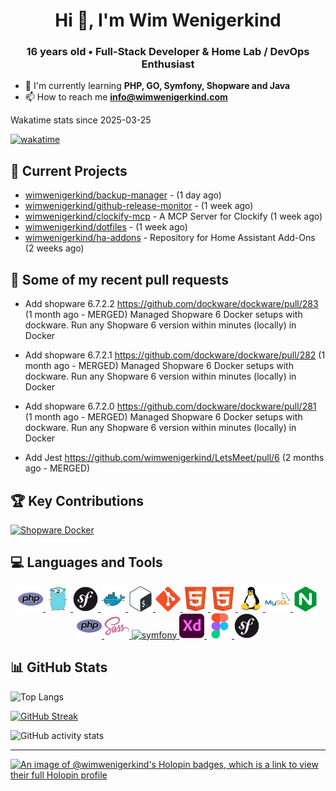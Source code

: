 <h1 align="center">Hi 👋, I'm Wim Wenigerkind</h1>
<h3 align="center">16 years old • Full-Stack Developer & Home Lab / DevOps Enthusiast</h3>

- 🌱 I'm currently learning **PHP, GO, Symfony, Shopware and Java**
- 📫 How to reach me **info@wimwenigerkind.com**

Wakatime stats since 2025-03-25

[![wakatime](https://wakatime.com/badge/user/e646e006-b4c5-4881-897c-e6eac563592a.svg)](https://wakatime.com/@e646e006-b4c5-4881-897c-e6eac563592a)

## 🚀 Current Projects

- [wimwenigerkind/backup-manager](https://github.com/wimwenigerkind/backup-manager) -  (1 day ago)
- [wimwenigerkind/github-release-monitor](https://github.com/wimwenigerkind/github-release-monitor) -  (1 week ago)
- [wimwenigerkind/clockify-mcp](https://github.com/wimwenigerkind/clockify-mcp) - A MCP Server for Clockify (1 week ago)
- [wimwenigerkind/dotfiles](https://github.com/wimwenigerkind/dotfiles) -  (1 week ago)
- [wimwenigerkind/ha-addons](https://github.com/wimwenigerkind/ha-addons) - Repository for Home Assistant Add-Ons (2 weeks ago)

## 🔀 Some of my recent pull requests

- Add shopware 6.7.2.2
https://github.com/dockware/dockware/pull/283
(1 month ago - MERGED)
Managed Shopware 6 Docker setups with dockware. Run any Shopware 6 version within minutes (locally) in Docker

- Add shopware 6.7.2.1
https://github.com/dockware/dockware/pull/282
(1 month ago - MERGED)
Managed Shopware 6 Docker setups with dockware. Run any Shopware 6 version within minutes (locally) in Docker

- Add shopware 6.7.2.0
https://github.com/dockware/dockware/pull/281
(1 month ago - MERGED)
Managed Shopware 6 Docker setups with dockware. Run any Shopware 6 version within minutes (locally) in Docker

- Add Jest
https://github.com/wimwenigerkind/LetsMeet/pull/6
(2 months ago - MERGED)



## 🏆 Key Contributions

[![Shopware Docker](https://github-readme-stats.vercel.app/api/pin/?username=dockware&repo=dockware&bg_color=303446&text_color=c6d0f5&icon_color=ca9ee6&title_color=81c8be&hide_border=true)](https://github.com/dockware/dockware)

## 💻 Languages and Tools

<p align="center">
    <a href="https://www.php.net" target="_blank" rel="noreferrer">
        <img src="https://raw.githubusercontent.com/devicons/devicon/master/icons/php/php-original.svg" alt="php" width="40" height="40"/>
    </a>
    <a href="https://golang.org" target="_blank" rel="noreferrer">
        <img src="https://raw.githubusercontent.com/devicons/devicon/master/icons/go/go-original.svg" alt="go" width="40" height="40"/>
    </a>
    <a href="https://symfony.com" target="_blank" rel="noreferrer">
        <img src="https://raw.githubusercontent.com/devicons/devicon/refs/heads/master/icons/symfony/symfony-original.svg" alt="symfony" width="40" height="40"/>
    </a>
    <a href="https://www.docker.com/" target="_blank" rel="noreferrer">
        <img src="https://raw.githubusercontent.com/devicons/devicon/master/icons/docker/docker-original.svg" alt="docker" width="40" height="40"/>
    </a>
    <a href="https://www.gnu.org/software/bash/" target="_blank" rel="noopener noreferrer">
        <img src="https://raw.githubusercontent.com/devicons/devicon/refs/heads/master/icons/bash/bash-original.svg" alt="bash" width="40" height="40"/>
    </a>
    <a href="https://git-scm.com/" target="_blank" rel="noreferrer">
        <img src="https://raw.githubusercontent.com/devicons/devicon/refs/heads/master/icons/git/git-original.svg" alt="git" width="40" height="40"/>
    </a>
    <a href="https://www.w3.org/html/" target="_blank" rel="noreferrer">
        <img src="https://raw.githubusercontent.com/devicons/devicon/master/icons/html5/html5-original.svg" alt="html5" width="40" height="40"/>
    </a>
    <a href="https://www.w3.org/html/" target="_blank" rel="noreferrer">
        <img src="https://raw.githubusercontent.com/devicons/devicon/master/icons/html5/html5-original.svg" alt="html5" width="40" height="40"/>
    </a>
    <a href="https://www.linux.org/" target="_blank" rel="noreferrer">
        <img src="https://raw.githubusercontent.com/devicons/devicon/master/icons/linux/linux-original.svg" alt="linux" width="40" height="40"/>
    </a>
    <a href="https://www.mysql.com/" target="_blank" rel="noreferrer">
        <img src="https://raw.githubusercontent.com/devicons/devicon/master/icons/mysql/mysql-original-wordmark.svg" alt="mysql" width="40" height="40"/>
    </a>
    <a href="https://www.nginx.com" target="_blank" rel="noreferrer">
        <img src="https://raw.githubusercontent.com/devicons/devicon/master/icons/nginx/nginx-original.svg" alt="nginx" width="40" height="40"/>
    </a>
    <a href="https://www.php.net" target="_blank" rel="noreferrer">
        <img src="https://raw.githubusercontent.com/devicons/devicon/master/icons/php/php-original.svg" alt="php" width="40" height="40"/>
    </a>
    <a href="https://sass-lang.com" target="_blank" rel="noreferrer">
        <img src="https://raw.githubusercontent.com/devicons/devicon/master/icons/sass/sass-original.svg" alt="sass" width="40" height="40"/>
    </a>
    <a href="https://symfony.com" target="_blank" rel="noreferrer">
        <img src="https://symfony.com/logos/symfony_black_03.svg" alt="symfony" width="40" height="40"/>
    </a>
    <a href="https://www.adobe.com/products/xd.html" target="_blank" rel="noreferrer">
        <img src="https://raw.githubusercontent.com/devicons/devicon/refs/heads/master/icons/xd/xd-original.svg" alt="xd" width="40" height="40"/>
    </a>
    <a href="https://www.figma.com/" target="_blank" rel="noreferrer">
        <img src="https://raw.githubusercontent.com/devicons/devicon/refs/heads/master/icons/figma/figma-original.svg" alt="figma" width="40" height="40"/>
    </a>
    <a href="https://www.symfony.com/" target="_blank" rel="noreferrer">
        <img src="https://raw.githubusercontent.com/devicons/devicon/refs/heads/master/icons/symfony/symfony-original.svg" alt="symfony" width="40" height="40"/>
    </a>
</p>

## 📊 GitHub Stats

![Top Langs](https://github-readme-stats.vercel.app/api/top-langs/?username=wimwenigerkind&layout=compact&bg_color=303446&text_color=c6d0f5&icon_color=ca9ee6&title_color=81c8be&hide_border=true)

[![GitHub Streak](https://streak-stats.demolab.com?user=wimwenigerkind&theme=catppuccin-frappe&hide_border=true&border_radius=8&card_width=520)](https://git.io/streak-stats)

![GitHub activity stats](https://github-readme-stats.vercel.app/api?username=wimwenigerkind&show_icons=true&count_private=true&bg_color=303446&text_color=c6d0f5&icon_color=ca9ee6&title_color=81c8be&hide_border=true)

---

[![An image of @wimwenigerkind's Holopin badges, which is a link to view their full Holopin profile](https://holopin.me/wimwenigerkind)](https://holopin.io/@wimwenigerkind)
